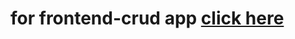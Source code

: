 # for frontend-crud app <a href="https://github.com/israrhusain5892/crud-app-frontend.git">click here</a>
